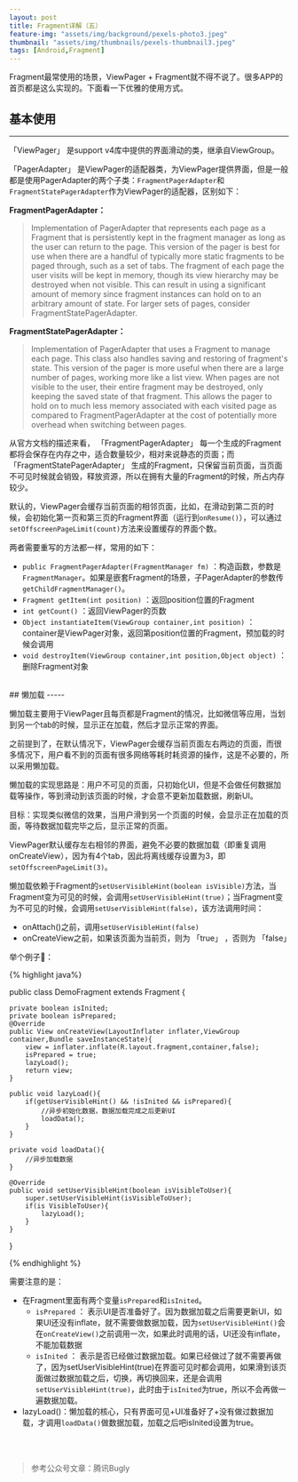 ```yaml
---
layout: post
title: Fragment详解（五）
feature-img: "assets/img/background/pexels-photo3.jpeg"     
thumbnail: "assets/img/thumbnails/pexels-thumbnail3.jpeg"
tags: [Android,Fragment]
---
```


Fragment最常使用的场景，ViewPager + Fragment就不得不说了。很多APP的首页都是这么实现的。下面看一下优雅的使用方式。
<br>


## 基本使用
----

「ViewPager」 是support v4库中提供的界面滑动的类，继承自ViewGroup。

「PagerAdapter」 是ViewPager的适配器类，为ViewPager提供界面，但是一般都是使用PagerAdapter的两个子类：`FragmentPagerAdapter`和`FragmentStatePagerAdapter`作为ViewPager的适配器，区别如下：

**FragmentPagerAdapter：**
>   Implementation of PagerAdapter that represents each page as a Fragment that is persistently kept in the fragment manager as long as the user can return to the page.
This version of the pager is best for use when there are a handful of typically more static fragments to be paged through, such as a set of tabs. The fragment of each page the user visits will be kept in memory, though its view hierarchy may be destroyed when not visible. This can result in using a significant amount of memory since fragment instances can hold on to an arbitrary amount of state. For larger sets of pages, consider FragmentStatePagerAdapter.

**FragmentStatePagerAdapter：**
> Implementation of PagerAdapter that uses a Fragment to manage each page. This class also handles saving and restoring of fragment's state.
This version of the pager is more useful when there are a large number of pages, working more like a list view. When pages are not visible to the user, their entire fragment may be destroyed, only keeping the saved state of that fragment. This allows the pager to hold on to much less memory associated with each visited page as compared to FragmentPagerAdapter at the cost of potentially more overhead when switching between pages.


从官方文档的描述来看， 「FragmentPagerAdapter」 每一个生成的Fragment都将会保存在内存之中，适合数量较少，相对来说静态的页面；而 「FragmentStatePagerAdapter」 生成的Fragment，只保留当前页面，当页面不可见时候就会销毁，释放资源，所以在拥有大量的Fragment的时候，所占内存较少。

默认的，ViewPager会缓存当前页面的相邻页面，比如，在滑动到第二页的时候，会初始化第一页和第三页的Fragment界面（运行到`onResume()`），可以通过`setOffscreenPageLimit(count)`方法来设置缓存的界面个数。

两者需要重写的方法都一样，常用的如下：

* ` public FragmentPagerAdapter(FragmentManager fm) ` ：构造函数，参数是`FragmentManager`。如果是嵌套Fragment的场景，子PagerAdapter的参数传`getChildFragmentManager()`。
* ` Fragment getItem(int position) ` ：返回position位置的Fragment
* ` int getCount() ` ：返回ViewPager的页数
* ` Object instantiateItem(ViewGroup container,int position) ` ：container是ViewPager对象，返回第position位置的Fragment，预加载的时候会调用
* ` void destroyItem(ViewGroup container,int position,Object object) ` ：删除Fragment对象

<br>
## 懒加载
-----

懒加载主要用于ViewPager且每页都是Fragment的情况，比如微信等应用，当划到另一个tab的时候，显示正在加载，然后才显示正常的界面。

之前提到了，在默认情况下，ViewPager会缓存当前页面左右两边的页面，而很多情况下，用户看不到的页面有很多网络等耗时耗资源的操作，这是不必要的，所以采用懒加载。

懒加载的实现思路是：用户不可见的页面，只初始化UI，但是不会做任何数据加载等操作，等到滑动到该页面的时候，才会意不更新加载数据，刷新UI。

目标：实现类似微信的效果，当用户滑到另一个页面的时候，会显示正在加载的页面，等待数据加载完毕之后，显示正常的页面。

ViewPager默认缓存左右相邻的界面，避免不必要的数据加载（即重复调用onCreateView），因为有4个tab，因此将离线缓存设置为3，即` setOffscreenPageLimit(3) `。

懒加载依赖于Fragment的` setUserVisibleHint(boolean isVisible) `方法，当Fragment变为可见的时候，会调用` setUserVisibleHint(true) `；当Fragment变为不可见的时候，会调用` setUserVisibleHint(false) `，该方法调用时间：

* onAttach()之前，调用` setUserVisibleHint(false) `
* onCreateView之前，如果该页面为当前页，则为 「true」 ，否则为 「false」

举个例子🌰：

{% highlight java%}

public class DemoFragment extends Fragment {
    
    private boolean isInited;
    private boolean isPrepared;
    @Override
    public View onCreateView(LayoutInflater inflater,ViewGroup container,Bundle saveInstanceState){
        view = inflater.inflate(R.layout.fragment,container,false);
        isPrepared = true;
        lazyLoad();
        return view;
    }
    
    public void lazyLoad(){
        if(getUserVisibleHint() && !isInited && isPrepared){
            //异步初始化数据，数据加载完成之后更新UI
            loadData();
        }
    }
    
    private void loadData(){
        //异步加载数据
    }
    
    @Override
    public void setUserVisibleHint(boolean isVisibleToUser){
        super.setUserVisibleHint(isVisibleToUser);
        if(is VisibleToUser){
            lazyLoad();
        }
    }

}

{% endhighlight %}

需要注意的是：

* 在Fragment里面有两个变量` isPrepared `和` isInited `。
    * ` isPrepared ` ： 表示UI是否准备好了。因为数据加载之后需要更新UI，如果UI还没有inflate，就不需要做数据加载，因为` setUserVisibleHint() `会在` onCreateView() `之前调用一次，如果此时调用的话，UI还没有inflate，不能加载数据
    * ` isInited ` ： 表示是否已经做过数据加载。如果已经做过了就不需要再做了，因为setUserVisibleHint(true)在界面可见时都会调用，如果滑到该页面做过数据加载之后，切换，再切换回来，还是会调用` setUserVisibleHint(true) `，此时由于` isInited `为true，所以不会再做一遍数据加载。
* lazyLoad()：懒加载的核心，只有界面可见+UI准备好了+没有做过数据加载，才调用` loadData() `做数据加载，加载之后吧isInited设置为true。


<br><br>

> 参考公众号文章：腾讯Bugly


